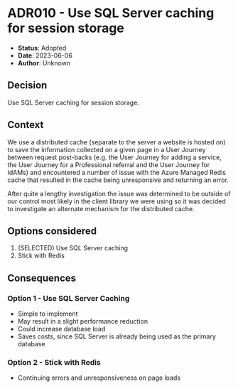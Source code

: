 # ADR010 - Use SQL Server caching for session storage

- **Status**: Adopted 
- **Date**: 2023-06-06
- **Author**: Unknown

## Decision

Use SQL Server caching for session storage.

## Context

We use a distributed cache (separate to the server a website is hosted on) to save the information collected on a given page in a User Journey between request post-backs (e.g. the User Journey for adding a service, the User Journey for a Professional referral and the User Journey for IdAMs) and encountered a number of issue with the Azure Managed Redis cache that resulted in the cache being unresponsive and returning an error. 

After quite a lengthy investigation the issue was determined to be outside of our control most likely in the client library we were using so it was decided to investigate an alternate mechanism for the distributed cache.


## Options considered

1. (SELECTED) Use SQL Server caching
2. Stick with Redis

## Consequences

### Option 1 - Use SQL Server Caching

- Simple to implement
- May result in a slight performance reduction
- Could increase database load
- Saves costs, since SQL Server is already being used as the primary database

### Option 2 - Stick with Redis

- Continuing errors and unresponsiveness on page loads
